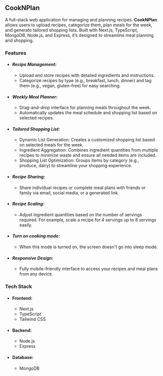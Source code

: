 ## CookNPlan

A full-stack web application for managing and planning recipes. **CookNPlan** allows users to upload recipes, categorize them, plan meals for the week, and generate tailored shopping lists. Built with Next.js, TypeScript, MongoDB, Node.js, and Express, it’s designed to streamline meal planning and shopping.

### Features
- #### *Recipe Management:*

  - Upload and store recipes with detailed ingredients and instructions.
  - Categorize recipes by type (e.g., breakfast, lunch, dinner) and tag them (e.g., vegan, gluten-free) for easy searching.

- #### *Weekly Meal Planner:*

  - Drag-and-drop interface for planning meals throughout the week.
  - Automatically updates the meal schedule and shopping list based on selected recipes.

- #### *Tailored Shopping List:*

  - Dynamic List Generation: Creates a customized shopping list based on selected meals for the week.
  - Ingredient Aggregation: Combines ingredient quantities from multiple recipes to minimize waste and ensure all needed items are included.
  - Shopping List Optimization: Groups items by category (e.g., produce, dairy) to streamline your shopping experience.

- #### *Recipe Sharing:*

  - Share individual recipes or complete meal plans with friends or family via email, social media, or a generated link.

- #### *Recipe Scaling:*

  - Adjust ingredient quantities based on the number of servings required. For example, scale a recipe for 4 servings up to 8 servings easily.
 
- #### *Turn on cooking mode:*

  - When this mode is turned on, the screen doesn't go into sleep mode.

- #### *Responsive Design:*

  - Fully mobile-friendly interface to access your recipes and meal plans from any device.
  
### Tech Stack

- #### Frontend:

  - Next.js
  - TypeScript
  - Tailwind CSS

- #### Backend:

  - Node.js
  - Express
  
- #### Database:

  - MongoDB

